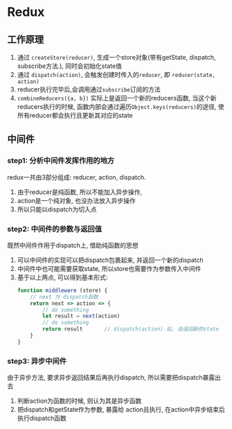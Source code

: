 # Redux
## 工作原理
1. 通过 `createStore(reducer)`, 生成一个store对象(带有getState, dispatch, subscribe方法.), 同时会初始化state值
2. 通过 `dispatch(action)`, 会触发创建时传入的`reducer`, 即 `reducer(state, action)`
3. reducer执行完毕后,会调用通过`subscribe`订阅的方法
4. `combineReducers({a, b})` 实际上是返回一个新的reducers函数, 当这个新reducers执行的时候, 函数内部会通过遍历`Object.keys(reducers)`的途径, 使所有reducer都会执行且更新其对应的state

## 中间件

### step1: 分析中间件发挥作用的地方
redux一共由3部分组成: reducer, action, dispatch.
1. 由于reducer是纯函数, 所以不能加入异步操作, 
2. action是一个纯对象, 也没办法放入异步操作
3. 所以只能以dispatch为切入点

### step2: 中间件的参数与返回值
既然中间件作用于dispatch上, 借助纯函数的思想
1. 可以中间件的实现可以把dispatch包裹起来, 并返回一个新的dispatch
2. 中间件中也可能需要获取state, 所以store也需要作为参数传入中间件
3. 基于以上两点, 可以得到基本形式:   
    ```javascript
    function middleware (store) {
        // next 为 dispatch函数
        return next => action => {
            // do something
            let result = next(action)
            // do something
            return result       // dispatch(action) 后, 会返回新的state
        }
    }

    ```

### step3: 异步中间件
由于异步方法, 要求异步返回结果后再执行dispatch, 所以需要把dispatch暴露出去
1. 判断action为函数的时候, 则认为其是异步函数
2. 把dispatch和getState作为参数, 暴露给 action且执行, 在action中异步结束后执行dispatch函数